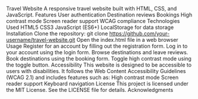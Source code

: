 Travel Website
A responsive travel website built with HTML, CSS, and JavaScript.
Features
User authentication
Destination reviews
Bookings
High contrast mode
Screen reader support
WCAG compliance
Technologies Used
HTML5
CSS3
JavaScript (ES6+)
LocalStorage for data storage
Installation
Clone the repository: git clone https://github.com/your-username/travel-website.git
Open the index.html file in a web browser
Usage
Register for an account by filling out the registration form.
Log in to your account using the login form.
Browse destinations and leave reviews.
Book destinations using the booking form.
Toggle high contrast mode using the toggle button.
Accessibility
This website is designed to be accessible to users with disabilities. It follows the Web Content Accessibility Guidelines (WCAG 2.1) and includes features such as:
High contrast mode
Screen reader support
Keyboard navigation
License
This project is licensed under the MIT License. See the LICENSE file for details.
Acknowledgments
